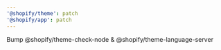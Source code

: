 ```yaml
---
'@shopify/theme': patch
'@shopify/app': patch
---
```


Bump @shopify/theme-check-node & @shopify/theme-language-server
